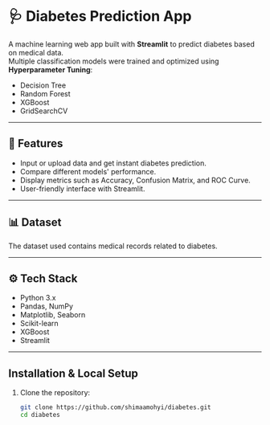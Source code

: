 # 🩺 Diabetes Prediction App

A machine learning web app built with **Streamlit** to predict diabetes based on medical data.  
Multiple classification models were trained and optimized using **Hyperparameter Tuning**:

- Decision Tree  
- Random Forest  
- XGBoost  
- GridSearchCV  

---

## 🚀 Features
- Input or upload data and get instant diabetes prediction.  
- Compare different models' performance.  
- Display metrics such as Accuracy, Confusion Matrix, and ROC Curve.  
- User-friendly interface with Streamlit.  

---

## 📊 Dataset
The dataset used contains medical records related to diabetes.  

---

## ⚙️ Tech Stack
- Python 3.x  
- Pandas, NumPy  
- Matplotlib, Seaborn  
- Scikit-learn  
- XGBoost  
- Streamlit  

---

## Installation & Local Setup

1. Clone the repository:
   ```bash
   git clone https://github.com/shimaamohyi/diabetes.git
   cd diabetes

